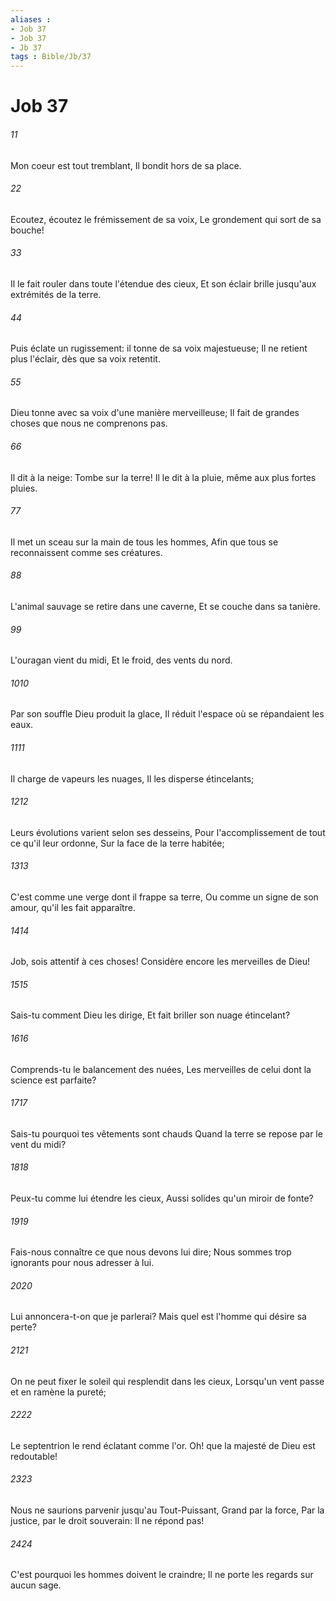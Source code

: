 ```yaml
---
aliases : 
- Job 37
- Job 37
- Jb 37
tags : Bible/Jb/37
---
```


# Job 37

###### 11
Mon coeur est tout tremblant, Il bondit hors de sa place.
###### 22
Ecoutez, écoutez le frémissement de sa voix, Le grondement qui sort de sa bouche!
###### 33
Il le fait rouler dans toute l'étendue des cieux, Et son éclair brille jusqu'aux extrémités de la terre.
###### 44
Puis éclate un rugissement: il tonne de sa voix majestueuse; Il ne retient plus l'éclair, dès que sa voix retentit.
###### 55
Dieu tonne avec sa voix d'une manière merveilleuse; Il fait de grandes choses que nous ne comprenons pas.
###### 66
Il dit à la neige: Tombe sur la terre! Il le dit à la pluie, même aux plus fortes pluies.
###### 77
Il met un sceau sur la main de tous les hommes, Afin que tous se reconnaissent comme ses créatures.
###### 88
L'animal sauvage se retire dans une caverne, Et se couche dans sa tanière.
###### 99
L'ouragan vient du midi, Et le froid, des vents du nord.
###### 1010
Par son souffle Dieu produit la glace, Il réduit l'espace où se répandaient les eaux.
###### 1111
Il charge de vapeurs les nuages, Il les disperse étincelants;
###### 1212
Leurs évolutions varient selon ses desseins, Pour l'accomplissement de tout ce qu'il leur ordonne, Sur la face de la terre habitée;
###### 1313
C'est comme une verge dont il frappe sa terre, Ou comme un signe de son amour, qu'il les fait apparaître.
###### 1414
Job, sois attentif à ces choses! Considère encore les merveilles de Dieu!
###### 1515
Sais-tu comment Dieu les dirige, Et fait briller son nuage étincelant?
###### 1616
Comprends-tu le balancement des nuées, Les merveilles de celui dont la science est parfaite?
###### 1717
Sais-tu pourquoi tes vêtements sont chauds Quand la terre se repose par le vent du midi?
###### 1818
Peux-tu comme lui étendre les cieux, Aussi solides qu'un miroir de fonte?
###### 1919
Fais-nous connaître ce que nous devons lui dire; Nous sommes trop ignorants pour nous adresser à lui.
###### 2020
Lui annoncera-t-on que je parlerai? Mais quel est l'homme qui désire sa perte?
###### 2121
On ne peut fixer le soleil qui resplendit dans les cieux, Lorsqu'un vent passe et en ramène la pureté;
###### 2222
Le septentrion le rend éclatant comme l'or. Oh! que la majesté de Dieu est redoutable!
###### 2323
Nous ne saurions parvenir jusqu'au Tout-Puissant, Grand par la force, Par la justice, par le droit souverain: Il ne répond pas!
###### 2424
C'est pourquoi les hommes doivent le craindre; Il ne porte les regards sur aucun sage.
